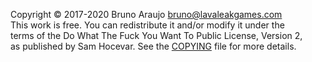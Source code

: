 Copyright © 2017-2020 Bruno Araujo <bruno@lavaleakgames.com>  
This work is free. You can redistribute it and/or modify it under the  
terms of the Do What The Fuck You Want To Public License, Version 2,  
as published by Sam Hocevar. See the [COPYING](http://www.wtfpl.net/txt/copying) file for more details.
